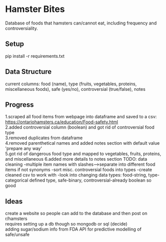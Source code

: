 # Hamster Bites
Database of foods that hamsters can/cannot eat, including frequency and controversiality.
## Setup
pip install -r requirements.txt
## Data Structure
current columns: food (name), type (fruits, vegetables, proteins, miscellaneous foods), safe (yes/no), controversial (true/false), notes
## Progress
1.scraped all food items from webpage into dataframe and saved to a csv: https://ontariohamsters.ca/education/Food-safety.html \
2.added controversial column (boolean) and got rid of controversial food type\
3.removed duplicates from dataframe\
4.removed parenthetical names and added notes section with default value 'prepare any way'\
5.got rid of dangerous food type and mapped to vegetables, fruits, proteins, and miscellaneous
6.added more details to notes section
    TODO: data cleaning
        -multiple item names with slashes-->separate into different food items if not synonyms
        -sort misc. controversial foods into types 
        -create cleaned csv to work with
        -look into changing data types: food-string, type-categorical defined type, safe-binary, controversial-already boolean so good

## Ideas
create a website so people can add to the database and then post on r/hamsters\
requires setting up a db though so mongodb or sql (decide)\
adding sugar/sodium info from FDA API for predictive modelling of safe/unsafe